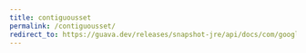 ```yaml
---
title: contiguousset
permalink: /contiguousset/
redirect_to: https://guava.dev/releases/snapshot-jre/api/docs/com/google/common/collect/ContiguousSet.html
---
```

